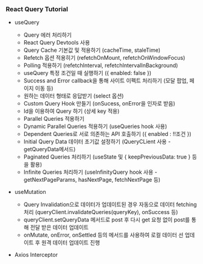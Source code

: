 ### React Query Tutorial

* useQuery
  - Query 에러 처리하기
  - React Query Devtools 사용
  - Query Cache 기본값 및 적용하기 (cacheTime, staleTime)
  - Refetch 옵션 적용히기 (refetchOnMount, refetchOnWindowFocus)
  - Polling 적용하기 (refetchInterval, refetchIntervalInBackground)
  - useQuery 특정 조건일 때 실행하기 ({ enabled: false })
  - Success and Error callback을 통해 사이트 이펙트 처리하기 (모달 팝업, 페이지 이동 등)
  - 원하는 데이터 형태로 응답받기 (select 옵션)
  - Custom Query Hook 만들기 (onSucess, onError을 인자로 받음)
  - Id을 이용하여 Query 하기 (상세 key 적용)
  - Parallel Queries 적용하기
  - Dynamic Parallel Queries 적용하기 (useQueries hook 사용)
  - Dependent Queries로 서로 의존하는 API 호출하기 ({ enabled : !!조건 })
  - Initial Query Data 데이터 초기값 설정하기 (QueryCLient 사용 - getQueryData메서드)
  - Paginated Queries 처리하기 (useState 및 { keepPreviousData: true } 등을 활용)
  - Infinite Queries 처리하기 (useInfinityQuery hook 사용 - getNextPageParams, hasNextPage, fetchNextPage 등)

* useMutation 
  - Query Invalidation으로 데이터가 업데이트된 경우 자동으로 데이터 fetching 처리 
    (queryClient.invalidateQueries(queryKey), onSuccess 등)
  - queryClient.setQueryData 메서드로 post 후 다시 get 요청 없이 post를 통해 전달 받은 데이터 업데이트
  - onMutate, onError, onSettled 등의 메서드를 사용하여 로컬 데이터 선 업데이트 후 원격 데이터 업데이트 진행

* Axios Interceptor
